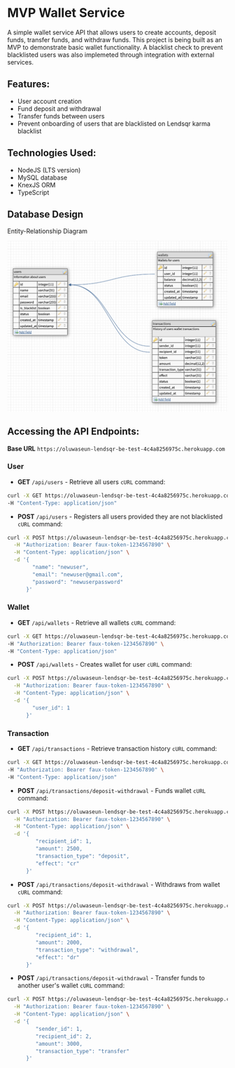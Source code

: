 # MVP Wallet Service

A simple wallet service API that allows users to create accounts, deposit funds, transfer funds, and withdraw funds. This project is being built as an MVP to demonstrate basic wallet functionality. A blacklist check to prevent blacklisted users was also implemeted through integration with external services.

## Features:
- User account creation
- Fund deposit and withdrawal
- Transfer funds between users
- Prevent onboarding of users that are blacklisted on Lendsqr karma blacklist

## Technologies Used:
- NodeJS (LTS version)
- MySQL database
- KnexJS ORM
- TypeScript

## Database Design

Entity-Relationship Diagram

![Entity-Relationship Diagram](src/er-diagram.png)

## Accessing the API Endpoints:

**Base URL** `https://oluwaseun-lendsqr-be-test-4c4a8256975c.herokuapp.com`

### User
- **GET** `/api/users` - Retrieve all users
`cURL` command:
```bash
curl -X GET https://oluwaseun-lendsqr-be-test-4c4a8256975c.herokuapp.com/api/users \
-H "Content-Type: application/json"
```

- **POST** `/api/users` - Registers all users provided they are not blacklisted
`cURL` command:
```bash
curl -X POST https://oluwaseun-lendsqr-be-test-4c4a8256975c.herokuapp.com/api/users \
  -H "Authorization: Bearer faux-token-1234567890" \
  -H "Content-Type: application/json" \
  -d '{
        "name": "newuser",
        "email": "newuser@gmail.com",
        "password": "newuserpassword"
      }'
```

### Wallet
- **GET** `/api/wallets` - Retrieve all wallets
`cURL` command:
```bash
curl -X GET https://oluwaseun-lendsqr-be-test-4c4a8256975c.herokuapp.com/api/wallets \
-H "Authorization: Bearer faux-token-1234567890" \
-H "Content-Type: application/json"
```

- **POST** `/api/wallets` - Creates wallet for user
`cURL` command:
```bash
curl -X POST https://oluwaseun-lendsqr-be-test-4c4a8256975c.herokuapp.com/api/wallets \
  -H "Authorization: Bearer faux-token-1234567890" \
  -H "Content-Type: application/json" \
  -d '{
        "user_id": 1
      }'
```

### Transaction
- **GET** `/api/transactions` - Retrieve transaction history
`cURL` command:
```bash
curl -X GET https://oluwaseun-lendsqr-be-test-4c4a8256975c.herokuapp.com/api/transactions \
-H "Authorization: Bearer faux-token-1234567890" \
-H "Content-Type: application/json"
```

- **POST** `/api/transactions/deposit-withdrawal` - Funds wallet
`cURL` command:
```bash
curl -X POST https://oluwaseun-lendsqr-be-test-4c4a8256975c.herokuapp.com/api/transactions/deposit-withdrawal \
  -H "Authorization: Bearer faux-token-1234567890" \
  -H "Content-Type: application/json" \
  -d '{
         "recipient_id": 1,
         "amount": 2500,
         "transaction_type": "deposit",
         "effect": "cr"
      }'
```

- **POST** `/api/transactions/deposit-withdrawal` - Withdraws from wallet
`cURL` command:
```bash
curl -X POST https://oluwaseun-lendsqr-be-test-4c4a8256975c.herokuapp.com/api/transactions/deposit-withdrawal \
  -H "Authorization: Bearer faux-token-1234567890" \
  -H "Content-Type: application/json" \
  -d '{
         "recipient_id": 1,
         "amount": 2000,
         "transaction_type": "withdrawal",
         "effect": "dr"
      }'
```

- **POST** `/api/transactions/deposit-withdrawal` - Transfer funds to another user's wallet
`cURL` command:
```bash
curl -X POST https://oluwaseun-lendsqr-be-test-4c4a8256975c.herokuapp.com/api/transactions/transfer \
  -H "Authorization: Bearer faux-token-1234567890" \
  -H "Content-Type: application/json" \
  -d '{
         "sender_id": 1,
         "recipient_id": 2,
         "amount": 3000,
         "transaction_type": "transfer"
      }'
```
